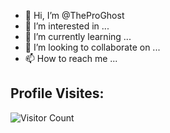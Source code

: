 - 👋 Hi, I’m @TheProGhost
- 👀 I’m interested in ...
- 🌱 I’m currently learning ...
- 💞️ I’m looking to collaborate on ...
- 📫 How to reach me ...

<!---
Pro-Baby/Pro-Baby is a ✨ special ✨ repository because its `README.md` (this file) appears on your GitHub profile.
You can click the Preview link to take a look at your changes.
--->

## Profile Visites: 
![Visitor Count](https://profile-counter.glitch.me/TheProGhost/count.svg)

